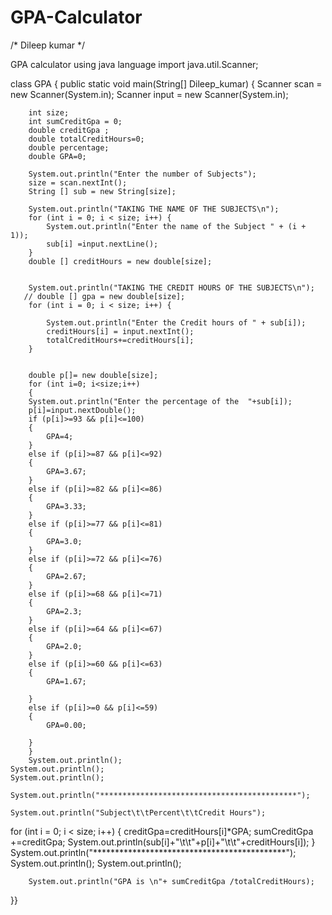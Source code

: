 # GPA-Calculator
/*
Dileep kumar 
*/

GPA calculator using java language
import java.util.Scanner;

class GPA {
     public static void main(String[] Dileep_kumar) {
        Scanner scan = new Scanner(System.in);
        Scanner input = new Scanner(System.in);

        int size;
        int sumCreditGpa = 0;
        double creditGpa ;
        double totalCreditHours=0;
		double percentage;
		double GPA=0;

        System.out.println("Enter the number of Subjects");
        size = scan.nextInt();
        String [] sub = new String[size];

        System.out.println("TAKING THE NAME OF THE SUBJECTS\n");
        for (int i = 0; i < size; i++) {
            System.out.println("Enter the name of the Subject " + (i + 1));
            sub[i] =input.nextLine();
        }
        double [] creditHours = new double[size];


        System.out.println("TAKING THE CREDIT HOURS OF THE SUBJECTS\n");
       // double [] gpa = new double[size];
        for (int i = 0; i < size; i++) {

            System.out.println("Enter the Credit hours of " + sub[i]);
            creditHours[i] = input.nextInt();
            totalCreditHours+=creditHours[i];
        }
		
		
		double p[]= new double[size];
		for (int i=0; i<size;i++)
		{
		System.out.println("Enter the percentage of the  "+sub[i]);
		p[i]=input.nextDouble();
		if (p[i]>=93 && p[i]<=100)
		{
			GPA=4;
		}
		else if (p[i]>=87 && p[i]<=92)
		{
			GPA=3.67;
		}
		else if (p[i]>=82 && p[i]<=86)
		{
			GPA=3.33;
		}
		else if (p[i]>=77 && p[i]<=81)
		{
			GPA=3.0;
		}
		else if (p[i]>=72 && p[i]<=76)
		{
			GPA=2.67;
		}
		else if (p[i]>=68 && p[i]<=71)
		{
			GPA=2.3;
		}
		else if (p[i]>=64 && p[i]<=67)
		{
			GPA=2.0;
		}
		else if (p[i]>=60 && p[i]<=63)
		{
			GPA=1.67;
			
		}
		else if (p[i]>=0 && p[i]<=59)
		{
			GPA=0.00;
			
		}
		}
        System.out.println();
	System.out.println();
	System.out.println();

	System.out.println("********************************************");

	System.out.println("Subject\t\tPercent\t\tCredit Hours");
for (int i = 0; i < size; i++) {
            creditGpa=creditHours[i]*GPA;
            sumCreditGpa +=creditGpa;
              System.out.println(sub[i]+"\t\t"+p[i]+"\t\t"+creditHours[i]);
        }
        System.out.println("********************************************");
	System.out.println();
	System.out.println();

        System.out.println("GPA is \n"+ sumCreditGpa /totalCreditHours);  
        	
        
}}

